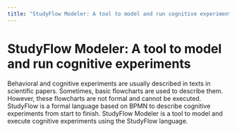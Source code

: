 ```yaml
---
title: "StudyFlow Modeler: A tool to model and run cognitive experiments"
---
```


# StudyFlow Modeler: A tool to model and run cognitive experiments

Behavioral and cognitive experiments are usually described in texts in scientific papers. Sometimes, basic flowcharts are used to describe them. However, these flowcharts are not formal and cannot be executed. StudyFlow is a formal language based on BPMN to describe cognitive experiments from start to finish. StudyFlow Modeler is a tool to model and execute cognitive experiments using the StudyFlow language.

